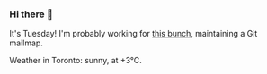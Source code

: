 ### Hi there :wave:

It's Tuesday! I'm probably working for [this bunch](https://github.com/kohofinancial), maintaining a Git mailmap.

Weather in Toronto: sunny, at +3°C.
